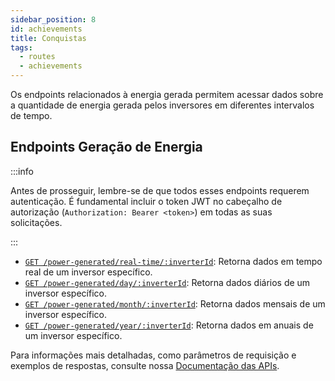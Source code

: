 ```yaml
---
sidebar_position: 8
id: achievements
title: Conquistas
tags:
  - routes
  - achievements
---
```


Os endpoints relacionados à energia gerada permitem acessar dados sobre a quantidade de energia gerada pelos inversores em diferentes intervalos de tempo.

## Endpoints Geração de Energia

:::info

Antes de prosseguir, lembre-se de que todos esses endpoints requerem autenticação. É fundamental incluir o token JWT no cabeçalho de autorização (`Authorization: Bearer <token>`) em todas as suas solicitações.

:::

- [`GET /power-generated/real-time/:inverterId`](/api/obter-dados-de-geracao-de-energia-em-tempo-real): Retorna dados em tempo real de um inversor específico.
- [`GET /power-generated/day/:inverterId`](/api/obter-dados-de-geracao-de-energia-diaria): Retorna dados diários de um inversor específico.
- [`GET /power-generated/month/:inverterId`](/api/obter-dados-de-geracao-de-energia-mensal): Retorna dados mensais de um inversor específico.
- [`GET /power-generated/year/:inverterId`](/api/obter-dados-de-geracao-de-energia-anual): Retorna dados em anuais de um inversor específico.

Para informações mais detalhadas, como parâmetros de requisição e exemplos de respostas, consulte nossa [Documentação das APIs](/api).
